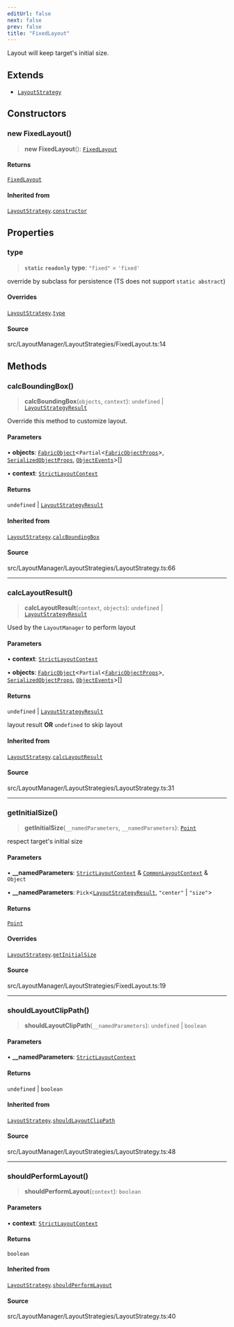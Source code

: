 ```yaml
---
editUrl: false
next: false
prev: false
title: "FixedLayout"
---
```


Layout will keep target's initial size.

## Extends

- [`LayoutStrategy`](LayoutStrategy.md)

## Constructors

### new FixedLayout()

> **new FixedLayout**(): [`FixedLayout`](FixedLayout.md)

#### Returns

[`FixedLayout`](FixedLayout.md)

#### Inherited from

[`LayoutStrategy`](LayoutStrategy.md).[`constructor`](LayoutStrategy.md#constructors)

## Properties

### type

> **`static`** **`readonly`** **type**: `"fixed"` = `'fixed'`

override by subclass for persistence (TS does not support `static abstract`)

#### Overrides

[`LayoutStrategy`](LayoutStrategy.md).[`type`](LayoutStrategy.md#type)

#### Source

src/LayoutManager/LayoutStrategies/FixedLayout.ts:14

## Methods

### calcBoundingBox()

> **calcBoundingBox**(`objects`, `context`): `undefined` \| [`LayoutStrategyResult`](../type-aliases/LayoutStrategyResult.md)

Override this method to customize layout.

#### Parameters

• **objects**: [`FabricObject`](FabricObject.md)\<`Partial`\<[`FabricObjectProps`](../interfaces/FabricObjectProps.md)\>, [`SerializedObjectProps`](../interfaces/SerializedObjectProps.md), [`ObjectEvents`](../interfaces/ObjectEvents.md)\>[]

• **context**: [`StrictLayoutContext`](../type-aliases/StrictLayoutContext.md)

#### Returns

`undefined` \| [`LayoutStrategyResult`](../type-aliases/LayoutStrategyResult.md)

#### Inherited from

[`LayoutStrategy`](LayoutStrategy.md).[`calcBoundingBox`](LayoutStrategy.md#calcboundingbox)

#### Source

src/LayoutManager/LayoutStrategies/LayoutStrategy.ts:66

***

### calcLayoutResult()

> **calcLayoutResult**(`context`, `objects`): `undefined` \| [`LayoutStrategyResult`](../type-aliases/LayoutStrategyResult.md)

Used by the `LayoutManager` to perform layout

#### Parameters

• **context**: [`StrictLayoutContext`](../type-aliases/StrictLayoutContext.md)

• **objects**: [`FabricObject`](FabricObject.md)\<`Partial`\<[`FabricObjectProps`](../interfaces/FabricObjectProps.md)\>, [`SerializedObjectProps`](../interfaces/SerializedObjectProps.md), [`ObjectEvents`](../interfaces/ObjectEvents.md)\>[]

#### Returns

`undefined` \| [`LayoutStrategyResult`](../type-aliases/LayoutStrategyResult.md)

layout result **OR** `undefined` to skip layout

#### Inherited from

[`LayoutStrategy`](LayoutStrategy.md).[`calcLayoutResult`](LayoutStrategy.md#calclayoutresult)

#### Source

src/LayoutManager/LayoutStrategies/LayoutStrategy.ts:31

***

### getInitialSize()

> **getInitialSize**(`__namedParameters`, `__namedParameters`): [`Point`](Point.md)

respect target's initial size

#### Parameters

• **\_\_namedParameters**: [`StrictLayoutContext`](../type-aliases/StrictLayoutContext.md) & [`CommonLayoutContext`](../type-aliases/CommonLayoutContext.md) & `Object`

• **\_\_namedParameters**: `Pick`\<[`LayoutStrategyResult`](../type-aliases/LayoutStrategyResult.md), `"center"` \| `"size"`\>

#### Returns

[`Point`](Point.md)

#### Overrides

[`LayoutStrategy`](LayoutStrategy.md).[`getInitialSize`](LayoutStrategy.md#getinitialsize)

#### Source

src/LayoutManager/LayoutStrategies/FixedLayout.ts:19

***

### shouldLayoutClipPath()

> **shouldLayoutClipPath**(`__namedParameters`): `undefined` \| `boolean`

#### Parameters

• **\_\_namedParameters**: [`StrictLayoutContext`](../type-aliases/StrictLayoutContext.md)

#### Returns

`undefined` \| `boolean`

#### Inherited from

[`LayoutStrategy`](LayoutStrategy.md).[`shouldLayoutClipPath`](LayoutStrategy.md#shouldlayoutclippath)

#### Source

src/LayoutManager/LayoutStrategies/LayoutStrategy.ts:48

***

### shouldPerformLayout()

> **shouldPerformLayout**(`context`): `boolean`

#### Parameters

• **context**: [`StrictLayoutContext`](../type-aliases/StrictLayoutContext.md)

#### Returns

`boolean`

#### Inherited from

[`LayoutStrategy`](LayoutStrategy.md).[`shouldPerformLayout`](LayoutStrategy.md#shouldperformlayout)

#### Source

src/LayoutManager/LayoutStrategies/LayoutStrategy.ts:40
